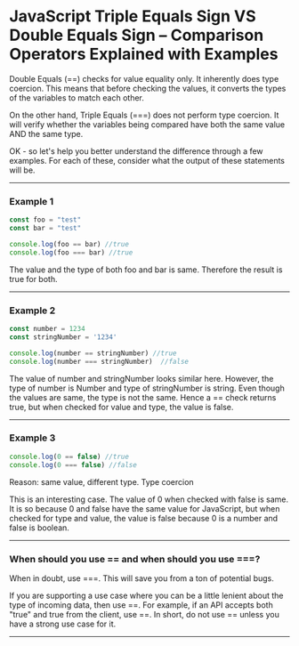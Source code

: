 # JavaScript Triple Equals Sign VS Double Equals Sign – Comparison Operators Explained with Examples

Double Equals (==) checks for value equality only. It inherently does type coercion. This means that before checking the values, it converts the types of the variables to match each other.

On the other hand, Triple Equals (===) does not perform type coercion. It will verify whether the variables being compared have both the same value AND the same type.

OK - so let's help you better understand the difference through a few examples. For each of these, consider what the output of these statements will be.

***

### Example 1

```js
const foo = "test" 
const bar = "test"  

console.log(foo == bar) //true
console.log(foo === bar) //true
```

The value and the type of both foo and bar is same. Therefore the result is true for both.

***

### Example 2

```js
const number = 1234 
const stringNumber = '1234'  

console.log(number == stringNumber) //true
console.log(number === stringNumber)  //false         
```

The value of number and stringNumber looks similar here. 
However, the type of number is Number and type of stringNumber is string. 
Even though the values are same, the type is not the same. Hence a == check returns true, but when checked for value and type, the value is false.

***

### Example 3

```js
console.log(0 == false) //true
console.log(0 === false) //false  
```

Reason: same value, different type. Type coercion

This is an interesting case. The value of 0 when checked with false is same. 
It is so because 0 and false have the same value for JavaScript, but when checked for type and value, the value is false because 0 is a number and false is boolean.

***

### When should you use == and when should you use ===?
When in doubt, use ===. This will save you from a ton of potential bugs.

If you are supporting a use case where you can be a little lenient about the type of incoming data, then use ==. For example, if an API accepts both "true" and true from the client, use ==. In short, do not use == unless you have a strong use case for it.

***
